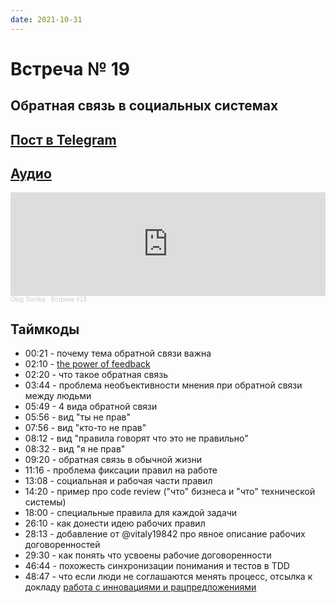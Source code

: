 ```yaml
---
date: 2021-10-31
---
```

# Встреча № 19

## Обратная связь в социальных системах

<!-- more -->
## [Пост в Telegram](https://t.me/modernsd/32739)

<!-- more -->
## [Аудио](https://soundcloud.com/oleg-soroka/vstrecha-19)

<iframe width="100%" height="166" scrolling="no" frameborder="no" allow="autoplay" src="https://w.soundcloud.com/player/?url=https%3A//api.soundcloud.com/tracks/1630941789&color=%23ff5500&auto_play=false&hide_related=false&show_comments=true&show_user=true&show_reposts=false&show_teaser=true"></iframe><div style="font-size: 10px; color: #cccccc;line-break: anywhere;word-break: normal;overflow: hidden;white-space: nowrap;text-overflow: ellipsis; font-family: Interstate,Lucida Grande,Lucida Sans Unicode,Lucida Sans,Garuda,Verdana,Tahoma,sans-serif;font-weight: 100;"><a href="https://soundcloud.com/oleg-soroka" title="Oleg Soroka" target="_blank" style="color: #cccccc; text-decoration: none;">Oleg Soroka</a> · <a href="https://soundcloud.com/oleg-soroka/vstrecha-19" title="Встреча #19" target="_blank" style="color: #cccccc; text-decoration: none;">Встреча #19</a></div>

<!-- more -->

## Таймкоды

- 00:21 - почему тема обратной связи важна
- 02:10 - [the power of feedback](https://sci-hub.mksa.top/10.3102/003465430298487)
- 02:20 - что  такое обратная связь
- 03:44 - проблема необъективности мнения при обратной связи между людьми
- 05:49 - 4 вида обратной связи
- 05:56 - вид "ты не прав"
- 07:56 - вид "кто-то не прав"
- 08:12 - вид "правила говорят что это не правильно"
- 08:32 - вид "я не прав"
- 09:20 - обратная связь в обычной жизни
- 11:16 - проблема фиксации правил на работе
- 13:08 - социальная и рабочая части правил
- 14:20 - пример про code review ("что" бизнеса и "что" технической системы)
- 18:00 - специальные правила для каждой задачи
- 26:10 - как донести идею рабочих правил
- 28:13 - добавление от @vitaly19842 про явное описание рабочих договоренностей
- 29:30 - как понять что усвоены рабочие договоренности
- 46:44 -  похожесть синхронизации понимания и тестов в TDD
- 48:47 - что если люди не соглашаются менять процесс, отсылка к докладу [работа с инновациями и рацпредложениями](https://www.youtube.com/watch?v=FHu6lyngi1g&list=PLFtS8Ah0wZvWS37oveJ0-D5K6V7GWUpqY)
